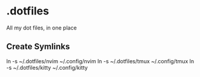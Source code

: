 # .dotfiles
All my dot files, in one place

## Create Symlinks
ln -s ~/.dotfiles/nvim ~/.config/nvim
ln -s ~/.dotfiles/tmux ~/.config/tmux
ln -s ~/.dotfiles/kitty ~/.config/kitty

